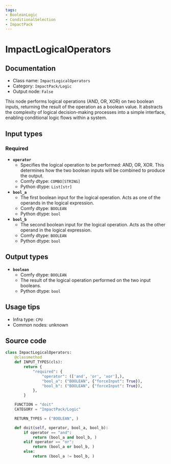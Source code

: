 ```yaml
---
tags:
- BooleanLogic
- ConditionalSelection
- ImpactPack
---
```


# ImpactLogicalOperators
## Documentation
- Class name: `ImpactLogicalOperators`
- Category: `ImpactPack/Logic`
- Output node: `False`

This node performs logical operations (AND, OR, XOR) on two boolean inputs, returning the result of the operation as a boolean value. It abstracts the complexity of logical decision-making processes into a simple interface, enabling conditional logic flows within a system.
## Input types
### Required
- **`operator`**
    - Specifies the logical operation to be performed: AND, OR, XOR. This determines how the two boolean inputs will be combined to produce the output.
    - Comfy dtype: `COMBO[STRING]`
    - Python dtype: `List[str]`
- **`bool_a`**
    - The first boolean input for the logical operation. Acts as one of the operands in the logical expression.
    - Comfy dtype: `BOOLEAN`
    - Python dtype: `bool`
- **`bool_b`**
    - The second boolean input for the logical operation. Acts as the other operand in the logical expression.
    - Comfy dtype: `BOOLEAN`
    - Python dtype: `bool`
## Output types
- **`boolean`**
    - Comfy dtype: `BOOLEAN`
    - The result of the logical operation performed on the two input booleans.
    - Python dtype: `bool`
## Usage tips
- Infra type: `CPU`
- Common nodes: unknown


## Source code
```python
class ImpactLogicalOperators:
    @classmethod
    def INPUT_TYPES(cls):
        return {
            "required": {
                "operator": (['and', 'or', 'xor'],),
                "bool_a": ("BOOLEAN", {"forceInput": True}),
                "bool_b": ("BOOLEAN", {"forceInput": True}),
            },
        }

    FUNCTION = "doit"
    CATEGORY = "ImpactPack/Logic"

    RETURN_TYPES = ("BOOLEAN", )

    def doit(self, operator, bool_a, bool_b):
        if operator == "and":
            return (bool_a and bool_b, )
        elif operator == "or":
            return (bool_a or bool_b, )
        else:
            return (bool_a != bool_b, )

```
